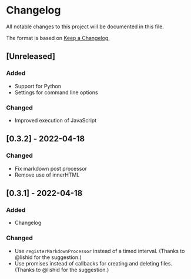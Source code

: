 # Changelog
All notable changes to this project will be documented in this file.

The format is based on [Keep a Changelog](https://keepachangelog.com/en/1.0.0/),

## [Unreleased]
### Added
- Support for Python
- Settings for command line options

### Changed
- Improved execution of JavaScript
 
## [0.3.2] - 2022-04-18
### Changed
- Fix markdown post processor
- Remove use of innerHTML

## [0.3.1] - 2022-04-18
### Added
- Changelog

### Changed
- Use `registerMarkdownProcessor` instead of a timed interval. (Thanks to @lishid for the suggestion.)
- Use promises instead of callbacks for creating and deleting files. (Thanks to @lishid for the suggestion.)
